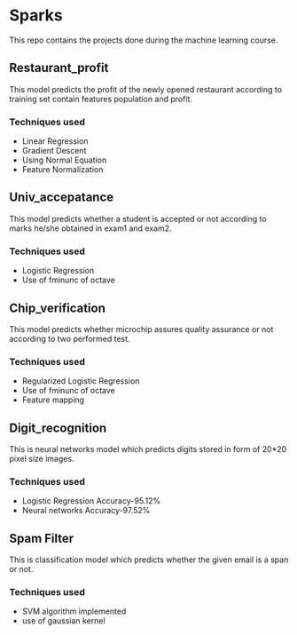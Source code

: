 # Sparks
This repo contains the projects done during the machine learning course.

## Restaurant_profit

This model predicts the profit of the newly opened restaurant according to training set contain features population and profit.
### Techniques used
- Linear Regression
- Gradient Descent
- Using Normal Equation
- Feature Normalization

## Univ_accepatance

This model predicts whether a student is accepted or not according to marks he/she obtained in exam1 and exam2.
### Techniques used
- Logistic Regression
- Use of fminunc of octave


## Chip_verification

This model predicts whether microchip assures quality assurance or not according to two performed test.
### Techniques used
- Regularized Logistic Regression
- Use of fminunc of octave
- Feature mapping

## Digit_recognition

This is neural networks model which predicts digits stored in form of 20*20 pixel size images.
### Techniques used
- Logistic Regression Accuracy-95.12%
- Neural networks Accuracy-97.52%

## Spam Filter
This is classification model which predicts whether the given email is a span or not.
### Techniques used
- SVM algorithm implemented
- use of gaussian kernel
